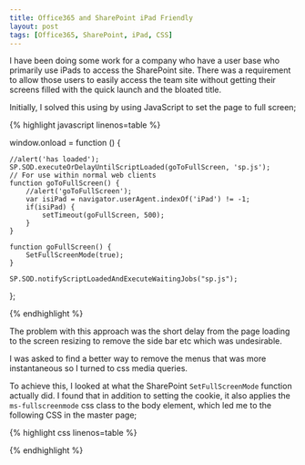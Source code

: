 ```yaml
---
title: Office365 and SharePoint iPad Friendly
layout: post
tags: [Office365, SharePoint, iPad, CSS]
---
```

I have been doing some work for a company who have a user base who primarily use iPads to access the SharePoint site. There was a requirement to allow those users to easily access the team site without getting their screens filled with the quick launch and the bloated title.

Initially, I solved this using by using JavaScript to set the page to full screen;

{% highlight javascript linenos=table %}

window.onload = function () {

	//alert('has loaded');
	SP.SOD.executeOrDelayUntilScriptLoaded(goToFullScreen, 'sp.js');
	// For use within normal web clients 
	function goToFullScreen() {
		//alert('goToFullScreen');
		var isiPad = navigator.userAgent.indexOf('iPad') != -1;
		if(isiPad) {
			setTimeout(goFullScreen, 500);
		}
	}
	
	function goFullScreen() {
		SetFullScreenMode(true);
	}

	SP.SOD.notifyScriptLoadedAndExecuteWaitingJobs("sp.js");
};

{% endhighlight %}

The problem with this approach was the short delay from the page loading to the screen resizing to remove the side bar etc which was undesirable.

I was asked to find a better way to remove the menus that was more instantaneous so I turned to css media queries.

To achieve this, I looked at what the SharePoint `SetFullScreenMode` function actually did. I found that in addition to setting the cookie, it also applies the `ms-fullscreenmode` css class to the body element, which led me to the following CSS in the master page;

{% highlight css linenos=table %}

<style>

	@media only screen and (min-device-width: 768px) and (max-device-width: 1024px){

		#navresizerVerticalBar{
			display:none;
		}
		#navresizerHorizontalBar{
			display:none;
		}
		#s4-titlerow {
			display:none !important;
		}
		#sideNavBox {
			display:none;
		}
		#contentBox {
			margin-left:40px;
		}
		#contentBox {
			margin-left:0px;
		}
	}
</style>


{% endhighlight %}